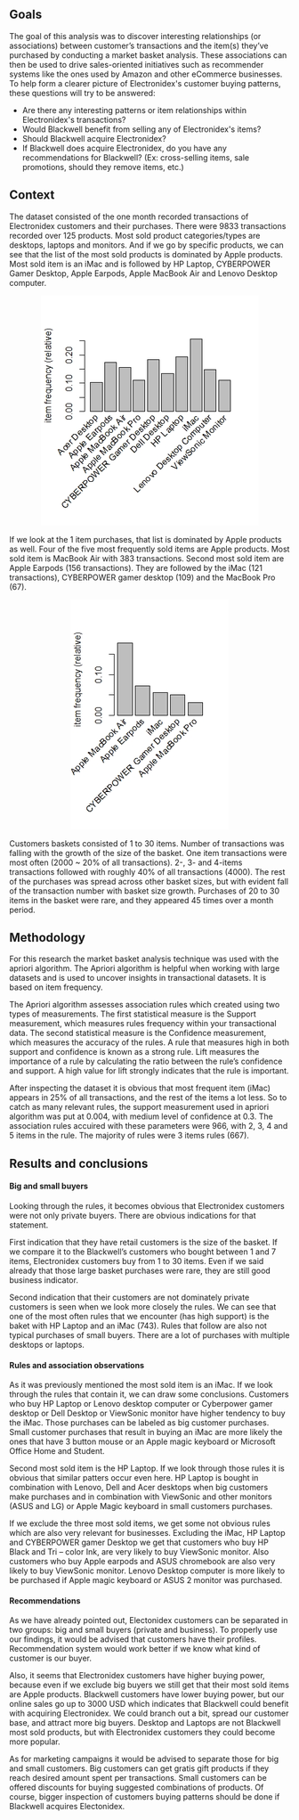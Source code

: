 ## Goals
	
The goal of this analysis was to discover interesting relationships (or associations) between customer’s transactions and the item(s) they’ve purchased by conducting a market basket analysis. These associations can then be used to drive sales-oriented initiatives such as recommender systems like the ones used by Amazon and other eCommerce businesses. 
To help form a clearer picture of Electronidex's customer buying patterns, these questions will try to be answered:
  -	Are there any interesting patterns or item relationships within Electronidex's transactions?
  -	Would Blackwell benefit from selling any of Electronidex's items?
  -	Should Blackwell acquire Electronidex?
  -	If Blackwell does acquire Electronidex, do you have any recommendations for Blackwell? (Ex: cross-selling items, sale promotions, should they remove items, etc.)
 
## Context

The dataset consisted of the one month recorded transactions of Electronidex customers and their purchases. There were 9833 transactions recorded over 125 products. 
Most sold product categories/types are desktops, laptops and monitors. And if we go by specific products, we can see that the list of the most sold products is dominated by Apple products. Most sold item is an iMac and is followed by HP Laptop, CYBERPOWER Gamer Desktop, Apple Earpods, Apple MacBook Air and Lenovo Desktop computer.

<p align="center">
  <img src="https://github.com/867-5309/MarketBasketAnalysis/blob/master/Graphs/most%20sold.jpeg">
</p>    

If we look at the 1 item purchases, that list is dominated by Apple products as well. Four of the five most frequently sold items are Apple products. Most sold item is MacBook Air with 383 transactions. Second most sold item are Apple Earpods (156 transactions). They are followed by the iMac (121 transactions), CYBERPOWER gamer desktop (109) and the MacBook Pro (67).

<p align="center">
  <img src="https://github.com/867-5309/MarketBasketAnalysis/blob/master/Graphs/1%20item%20transaction.jpeg">
</p>    

Customers baskets consisted of 1 to 30 items. Number of transactions was falling with the growth of the size of the basket. One item transactions were most often (2000 ~ 20% of all transactions).  2-, 3- and 4-items transactions followed with roughly 40% of all transactions (4000). The rest of the purchases was spread across other basket sizes, but with evident fall of the transaction number with basket size growth. Purchases of 20 to 30 items in the basket were rare, and they appeared 45 times over a month period. 

## Methodology

For this research the market basket analysis technique was used with the apriori algorithm. The Apriori algorithm is helpful when working with large datasets and is used to uncover insights in transactional datasets. It is based on item frequency.

The Apriori algorithm assesses association rules which created using two types of measurements.
The first statistical measure is the Support measurement, which measures rules frequency within your transactional data. 
The second statistical measure is the Confidence measurement, which measures the accuracy of the rules. A rule that measures high in both support and confidence is known as a strong rule. Lift measures the importance of a rule by calculating the ratio between the rule’s confidence and support. A high value for lift strongly indicates that the rule is important. 

After inspecting the dataset it is obvious that most frequent item (iMac) appears in 25% of all transactions, and the rest of the items a lot less. So to catch as many relevant rules, the support measurement used in apriori algorithm was put at 0.004, with medium level of confidence at 0.3. The association rules accuired with these parameters were 966, with 2, 3, 4  and 5 items in the rule. The majority of rules were 3 items rules (667).

## Results and conclusions

#### Big and small buyers

Looking through the rules, it becomes obvious that Electronidex customers were not only private buyers. There are obvious indications for that statement.

First indication that they have retail customers is the size of the basket. If we compare it to the Blackwell’s customers who bought between 1 and 7 items, Electronidex customers buy from 1 to 30 items. Even if we said already that those large basket purchases were rare, they are still good business indicator.

Second indication that their customers are not dominately private customers is seen when we look more closely the rules. We can see that one of the most often rules that we encounter (has high support) is the baket with HP Laptop and an iMac (743). Rules that follow are also not typical purchases of small buyers. There are a lot of purchases with multiple desktops or laptops. 

#### Rules and association observations

As it was previously mentioned	the most sold item is an iMac. If we look through the rules that contain it, we can draw some conclusions. Customers who buy HP Laptop or Lenovo desktop computer or Cyberpower gamer desktop or Dell Desktop or ViewSonic monitor have higher tendency to buy the iMac. Those purchases can be labeled as big customer purchases. Small customer purchases that result in buying an iMac are more likely the ones that have 3 button mouse or an Apple magic keyboard or Microsoft Office Home and Student.

Second most sold item is the HP Laptop. If we look through those rules it is obvious that similar patters occur even here. HP Laptop is bought in combination with Lenovo, Dell and Acer desktops	when big customers make purchases and in combination with ViewSonic and other monitors (ASUS and LG) or Apple Magic keyboard in small customers purchases.

If we exclude the three most sold items, we get some not obvious rules which are also very relevant for businesses. Excluding the iMac, HP Laptop and CYBERPOWER gamer Desktop we get that customers who buy HP Black and Tri – color Ink, are very likely to buy ViewSonic monitor. Also customers who buy Apple earpods and ASUS chromebook are also very likely to buy ViewSonic monitor. Lenovo Desktop computer is more likely to be purchased if Apple magic keyboard or ASUS 2 monitor was purchased.

#### Recommendations

As we have already pointed out, Electonidex customers can be separated in two groups: big and small buyers (private and business). To properly use our findings, it would be advised that customers have their profiles. Recommendation system would work better if we know what kind of customer is our buyer. 

Also, it seems that Electronidex customers have higher buying power, because even if we exclude big buyers we still get that their most sold items are Apple products. Blackwell customers have lower buying power, but our online sales go up to 3000 USD which indicates that Blackwell could benefit with acquiring Electronidex. We could branch out a bit, spread our customer base, and attract more big buyers. Desktop and Laptops are not Blackwell most sold products, but with Electronidex customers they could become more popular.

As for marketing campaigns it would be advised to separate those for big and small customers. Big customers can get gratis gift products if they reach desired amount spent per transactions. Small customers can be offered discounts for buying suggested combinations of products. Of course, bigger inspection of customers buying patterns should be done if Blackwell acquires Electonidex.

